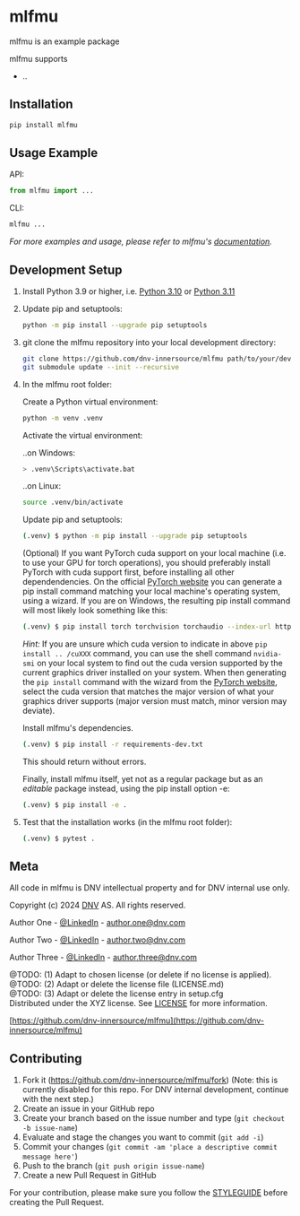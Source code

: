 # mlfmu
mlfmu is an example package

mlfmu supports
* ..


## Installation

```sh
pip install mlfmu
```

## Usage Example

API:

```py
from mlfmu import ...
```

CLI:

```sh
mlfmu ...
```

_For more examples and usage, please refer to mlfmu's [documentation][mlfmu_docs]._

## Development Setup

1. Install Python 3.9 or higher, i.e. [Python 3.10](https://www.python.org/downloads/release/python-3104/) or [Python 3.11](https://www.python.org/downloads/release/python-3114/)

2. Update pip and setuptools:

    ```sh
    python -m pip install --upgrade pip setuptools
    ```

3. git clone the mlfmu repository into your local development directory:

    ```sh
    git clone https://github.com/dnv-innersource/mlfmu path/to/your/dev/mlfmu
    git submodule update --init --recursive
    ```

4. In the mlfmu root folder:

    Create a Python virtual environment:

    ```sh
    python -m venv .venv
    ```

    Activate the virtual environment:

    ..on Windows:

    ```sh
    > .venv\Scripts\activate.bat
    ```

    ..on Linux:

    ```sh
    source .venv/bin/activate
    ```

    Update pip and setuptools:

    ```sh
    (.venv) $ python -m pip install --upgrade pip setuptools
    ```

    (Optional) If you want PyTorch cuda support on your local machine
    (i.e. to use your GPU for torch operations), you should preferably install PyTorch with cuda support first, before installing all other dependendencies.
    On the official [PyTorch website](https://pytorch.org/get-started/locally/)
    you can generate a pip install command matching your local machine's operating system, using a wizard.
    If you are on Windows, the resulting pip install command will most likely look something like this:

    ```sh
    (.venv) $ pip install torch torchvision torchaudio --index-url https://download.pytorch.org/whl/cu118
    ```

    _Hint:_ If you are unsure which cuda version to indicate in above `pip install .. /cuXXX` command, you can use the shell command `nvidia-smi` on your local system to find out the cuda version supported by the current graphics driver installed on your system. When then generating the `pip install` command with the wizard from the [PyTorch website](https://pytorch.org/get-started/locally/), select the cuda version that matches the major version of what your graphics driver supports (major version must match, minor version may deviate).

    Install mlfmu's dependencies. <br>

    ```sh
    (.venv) $ pip install -r requirements-dev.txt
    ```
    This should return without errors.

    Finally, install mlfmu itself, yet not as a regular package but as an _editable_ package instead, using the pip install option -e:
    ```sh
    (.venv) $ pip install -e .
    ```

5. Test that the installation works (in the mlfmu root folder):

    ```sh
    (.venv) $ pytest .
    ```

## Meta

All code in mlfmu is DNV intellectual property and for DNV internal use only.

Copyright (c) 2024 [DNV](https://www.dnv.com) AS. All rights reserved.

Author One - [@LinkedIn](https://www.linkedin.com/in/authorone) - author.one@dnv.com

Author Two - [@LinkedIn](https://www.linkedin.com/in/authortwo) - author.two@dnv.com

Author Three - [@LinkedIn](https://www.linkedin.com/in/authorthree) - author.three@dnv.com

@TODO: (1) Adapt to chosen license (or delete if no license is applied). <br>
@TODO: (2) Adapt or delete the license file (LICENSE.md) <br>
@TODO: (3) Adapt or delete the license entry in setup.cfg <br>
Distributed under the XYZ license. See [LICENSE](LICENSE.md) for more information.

[https://github.com/dnv-innersource/mlfmu](https://github.com/dnv-innersource/mlfmu)

## Contributing

1. Fork it (<https://github.com/dnv-innersource/mlfmu/fork>) (Note: this is currently disabled for this repo. For DNV internal development, continue with the next step.)
2. Create an issue in your GitHub repo
3. Create your branch based on the issue number and type (`git checkout -b issue-name`)
4. Evaluate and stage the changes you want to commit (`git add -i`)
5. Commit your changes (`git commit -am 'place a descriptive commit message here'`)
6. Push to the branch (`git push origin issue-name`)
7. Create a new Pull Request in GitHub

For your contribution, please make sure you follow the [STYLEGUIDE](STYLEGUIDE.md) before creating the Pull Request.

<!-- Markdown link & img dfn's -->
[mlfmu_docs]: https://dnv-innersource.github.io/mlfmu/README.html
